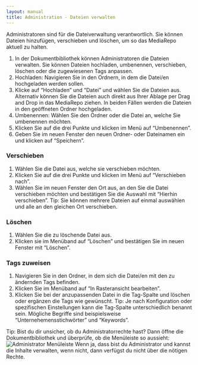 ```yaml
---
layout: manual
title: Administration - Dateien verwalten
---
```


Administratoren sind für die Dateiverwaltung verantwortlich. Sie können Dateien hinzufügen, verschieben und löschen, um so das MediaRepo aktuell zu halten.
1. In der Dokumentbibliothek können Administratoren die Dateien verwalten. Sie können Dateien hochladen, umbenennen, verschieben, löschen oder die zugewiesenen Tags anpassen.
2. Hochladen: Navigieren Sie in den Ordnern, in dem die Datei/en hochgeladen werden sollen.
3. Klicke auf “Hochladen” und “Datei” und wählen Sie die Dateien aus. Alternativ können Sie die Dateien auch direkt aus Ihrer Ablage per Drag and Drop in das MediaRepo ziehen. In beiden Fällen werden die Dateien in den geöffneten Ordner hochgeladen.
4. Umbenennen: Wählen Sie den Ordner oder die Datei an, welche Sie umbenennen möchten.
5. Klicken Sie auf die drei Punkte und klicken im Menü auf “Umbenennen”.
6. Geben Sie im neuen Fenster den neuen Ordner- oder Dateinamen ein und klicken auf “Speichern”.
### Verschieben
1. Wählen Sie die Datei aus, welche sie verschieben möchten.
2. Klicken Sie auf die drei Punkte und klicken im Menü auf “Verschieben nach”.
3. Wählen Sie im neuen Fenster den Ort aus, an den Sie die Datei verschieben möchten und bestätigen Sie die Auswahl mit “Hierhin verschieben”.
Tip: Sie können mehrere Dateien auf einmal auswählen und alle an den gleichen Ort verschieben.
### Löschen
1. Wählen Sie die zu löschende Datei aus.
2. Klicken sie im Menüband auf “Löschen” und bestätigen Sie im neuen Fenster mit “Löschen”.
### Tags zuweisen
1. Navigieren Sie in den Ordner, in dem sich die Datei/en mit den zu ändernden Tags befinden.
2. Klicken Sie im Menüband auf “In Rasteransicht bearbeiten”.
3. Klicken Sie bei der anzupassenden Datei in die Tag-Spalte und löschen oder ergänzen die Tags wie gewünscht.
Tip: Je nach Konfiguration oder spezifischen Einstellungen kann die Tag-Spalte unterschiedlich benannt sein. Mögliche Begriffe sind beispielsweise “Unternehemensstichwörter” und “Keywords”.

Tip: Bist du dir unsicher, ob du Administratorrechte hast? Dann öffne die Dokumentbibliothek und überprüfe, ob die Menüleiste so aussieht: 
![Administrator Menüleiste](/docs/assets/images/beeConnect/beeConnect-MediaRepo-Menüleiste.png)
Wenn ja, dass bist du Administrator und kannst die Inhalte verwalten, wenn nicht, dann verfügst du nicht über die nötigen Rechte.